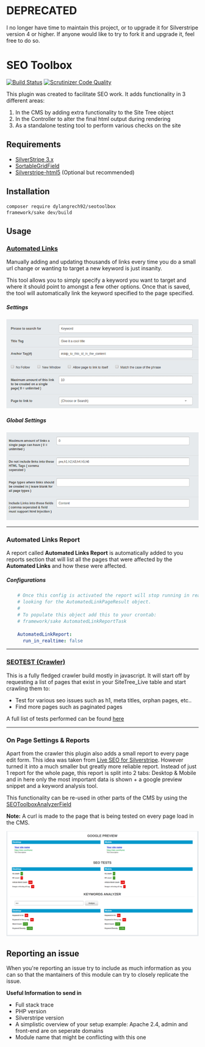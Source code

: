 DEPRECATED
====
I no longer have time to maintain this project, or to upgrade it for Silverstripe version 4 or higher. If anyone would like to try to fork it and upgrade it, feel free to do so.

SEO Toolbox
=================

[![Build Status](https://travis-ci.org/dylangrech92/seotoolbox.svg?branch=master)](https://travis-ci.org/dylangrech92/seotoolbox)
[![Scrutinizer Code Quality](https://scrutinizer-ci.com/g/dylangrech92/seotoolbox/badges/quality-score.png?b=master)](https://scrutinizer-ci.com/g/dylangrech92/seotoolbox/?branch=master)

This plugin was created to facilitate SEO work. It adds functionality in 3
different areas:<br />
1) In the CMS by adding extra functionality to the Site Tree object<br />
2) In the Controller to alter the final html output during rendering<br />
3) As a standalone testing tool to perform various checks on the site

## Requirements
- [SilverStripe 3.x](https://www.silverstripe.org/download/)
- [SortableGridField](https://github.com/UndefinedOffset/SortableGridField)
- [Silverstripe-html5](https://github.com/silverstripe/silverstripe-html5) (Optional but recommended)


## Installation
```
composer require dylangrech92/seotoolbox
framework/sake dev/build
```

## Usage

### [Automated Links](https://github.com/dylangrech92/seotoolbox/blob/master/docs/en/AUTOMATED_LINKS.md)
Manually adding and updating thousands of links every time you do a small url
change or wanting to target a new keyword is just insanity.

This tool allows you to simply specify a keyword you want to target and where
it should point to amongst a few other options. Once that is saved, the tool will
automatically link the keyword specified to the page specified.

##### Settings
![Creating a new Automated Link](https://raw.githubusercontent.com/dylangrech92/seotoolbox/master/images/seotoolbox_add_link.png)

##### Global Settings
![Automated Links Global Settings](https://raw.githubusercontent.com/dylangrech92/seotoolbox/master/images/seotoolbox_global_settings.png)

---

### Automated Links Report
A report called **Automated Links Report** is automatically added to you reports section that will list
all the pages that were affected by the **Automated Links** and how these were affected.

##### Configurations
```yaml
    # Once this config is activated the report will stop running in realtime and start
    # looking for the AutomatedLinkPageResult object.
    #
    # To populate this object add this to your crontab:
    # framework/sake AutomatedLinkReportTask
    
    AutomatedLinkReport:
      run_in_realtime: false 
```

---

### [SEOTEST (Crawler)](https://github.com/dylangrech92/seotoolbox/blob/master/docs/en/SEOTEST.md)
This is a fully fledged crawler build mostly in javascript. It will start off by requesting a list of pages that exist
in your SiteTree_Live table and start crawling them to:
- Test for various seo issues such as h1, meta titles, orphan pages, etc..
- Find more pages such as paginated pages

A full list of tests performed can be found [here](https://github.com/dylangrech92/seotoolbox/blob/master/docs/en/SEOTEST.md)

---

### On Page Settings & Reports
Apart from the crawler this plugin also adds a small report to every page edit form.
This idea was taken from [Live SEO for Silverstripe](https://github.com/micschk/silverstripe-liveseo).
However turned it into a much smaller but greatly more reliable report. Instead of just
1 report for the whole page, this report is split into 2 tabs: Desktop & Mobile and
in here only the most important data is shown + a google preview snippet and a keyword
analysis tool.

This functionality can be re-used in other parts of the CMS by using the
[SEOToolboxAnalyzerField](https://github.com/dylangrech92/seotoolbox/blob/master/docs/en/SEOToolboxAnalyzerField.md)

**Note:** A curl is made to the page that is being tested on every page load in the CMS.

![On Page Analysis](https://raw.githubusercontent.com/dylangrech92/seotoolbox/master/images/seotoolbox_onpage_analysis.png)

## Reporting an issue
When you're reporting an issue try to include as much information as you can so that the mantainers of this module can
try to closely replicate the issue.

**Useful Information to send in**
- Full stack trace
- PHP version
- Silverstripe version
- A simplistic overview of your setup example: Apache 2.4, admin and front-end are on seperate domains
- Module name that might be conflicting with this one
 



